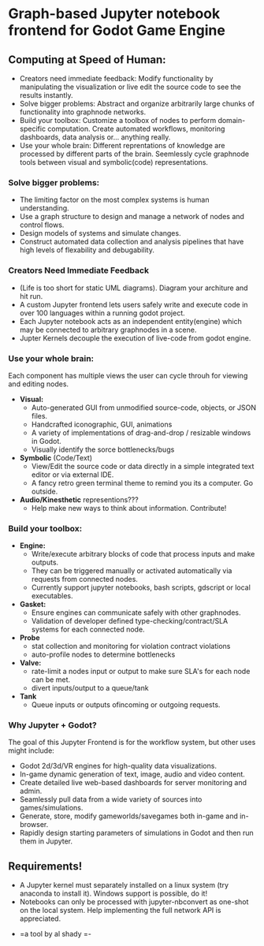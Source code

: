 # Graph-based Jupyter notebook frontend for Godot Game Engine

## Computing at Speed of Human:
* Creators need immediate feedback: Modify functionality by manipulating the visualization or live edit the source code to see the results instantly.
* Solve bigger problems: Abstract and organize arbitrarily large chunks of functionality into graphnode networks.
* Build your toolbox: Customize a toolbox of nodes to perform domain-specific computation. Create automated workflows, monitoring dashboards, data analysis or... anything really. 
* Use your whole brain:  Different reprentations of knowledge are processed by different parts of the brain. Seemlessly cycle graphnode tools between visual and symbolic(code) representations.

### Solve bigger problems:
* The limiting factor on the most complex systems is human understanding.
* Use a graph structure to design and manage a network of nodes and control flows.
* Design models of systems and simulate changes. 
* Construct automated data collection and analysis pipelines that have high levels of flexability and debugability.

### Creators Need Immediate Feedback
* (Life is too short for static UML diagrams). Diagram your architure and hit run. 
* A custom Jupyter frontend lets users safely write and execute code in over 100 languages within a running godot project.
* Each Jupyter notebook acts as an independent entity(engine) which may be connected to arbitrary graphnodes in a scene.
* Jupter Kernels decouple the execution of live-code from godot engine. 

### Use your whole brain:
Each component has multiple views the user can cycle throuh for viewing and editing nodes. 
*  **Visual:**
    * Auto-generated GUI from unmodified source-code, objects, or JSON files. 
    * Handcrafted iconographic, GUI, animations
    * A variety of implementations of drag-and-drop / resizable windows in Godot.
    * Visually identify the sorce bottlenecks/bugs 
*  **Symbolic** (Code/Text)  
    * View/Edit the source code or data directly in a simple integrated text editor or via external IDE.
    * A fancy retro green terminal theme to remind you its a computer. Go outside.
*  **Audio/Kinesthetic** representions???
    * Help make new ways to think about information. Contribute!

### Build your toolbox: 
* **Engine:** 
    * Write/execute arbitrary blocks of code that process inputs and make outputs. 
    * They can be triggered manually or activated automatically via requests from connected nodes. 
    * Currently support jupyter notebooks, bash scripts, gdscript or local executables. 
* **Gasket:**
    * Ensure engines can communicate safely with other graphnodes.   
    * Validation of developer defined type-checking/contract/SLA systems for each connected node. 
* **Probe**
    * stat collection and monitoring for violation contract violations
    * auto-profile nodes to determine bottlenecks
* **Valve:**
    * rate-limit a nodes input or output to make sure SLA's for each node can be met. 
    * divert inputs/output to a queue/tank
* **Tank**
    * Queue inputs or outputs ofincoming or outgoing requests.

### Why Jupyter + Godot?
The goal of this Jupyter Frontend is for the workflow system, but other uses might include: 
* Godot 2d/3d/VR engines for high-quality data visualizations.
* In-game dynamic generation of text, image, audio and video content.
* Create detailed live web-based dashboards for server monitoring and admin.
* Seamlessly pull data from a wide variety of sources into games/simulations.
* Generate, store, modify gameworlds/savegames both in-game and in-browser.
* Rapidly design starting parameters of simulations in Godot and then run them in Jupyter. 

## Requirements!
* A Jupyter kernel must separately installed on a linux system (try anaconda to install it). Windows support is possible, do it! 
* Notebooks can only be processed with jupyter-nbconvert as one-shot on the local system.  Help implementing the full network API is appreciated. 

- =a tool by al shady =-
